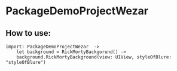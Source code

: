 # PackageDemoProjectWezar

##  

## How to use: 
    import: PackageDemoProjectWezar  ->
        let background = RickMortyBackgorund() -> 
        background.RickMortyBackground(view: UIView, styleOfBlure: "styleOfBlure")
